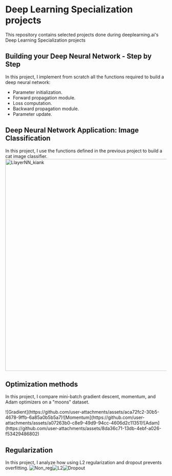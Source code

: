 # Deep Learning Specialization projects

This repository contains selected projects done during deeplearning.ai's Deep Learning Specialization projects

## Building your Deep Neural Network - Step by Step
In this project, I implement from scratch all the functions required to build a deep neural network:
* Parameter initialization.
* Forward propagation module.
* Loss computation.
* Backward propagation module.
* Parameter update.

## Deep Neural Network Application: Image Classification
In this project, I use the functions defined in the previous project to build a cat image classifier.
<img width="659" alt="LlayerNN_kiank" src="https://github.com/user-attachments/assets/aed1040b-ae11-40c9-9766-db5489cca5e3" />

## Optimization methods
In this project, I compare mini-batch gradient descent, momentum, and Adam optimizers on a "moons" dataset.
<p float = "left">
![Gradient](https://github.com/user-attachments/assets/aca72fc2-30b5-4678-9ffb-6a85a0b5b5a7)![Momentum](https://github.com/user-attachments/assets/a07263b0-c8e9-49d9-94cc-4606d2c11351)![Adam](https://github.com/user-attachments/assets/8da36c71-13db-4ebf-a026-f53429486802)
</p>

## Regularization
In this project, I analyze how using L2 regularization and dropout prevents overfitting.
![Non_reg](https://github.com/user-attachments/assets/1cc30e60-3c6d-440d-999f-329578902230)![L2](https://github.com/user-attachments/assets/c3da6833-1c12-48bc-aa74-6732755b81d0)![Dropout](https://github.com/user-attachments/assets/17fc57ec-a5e1-45b9-9eeb-7a26519b2de1)




